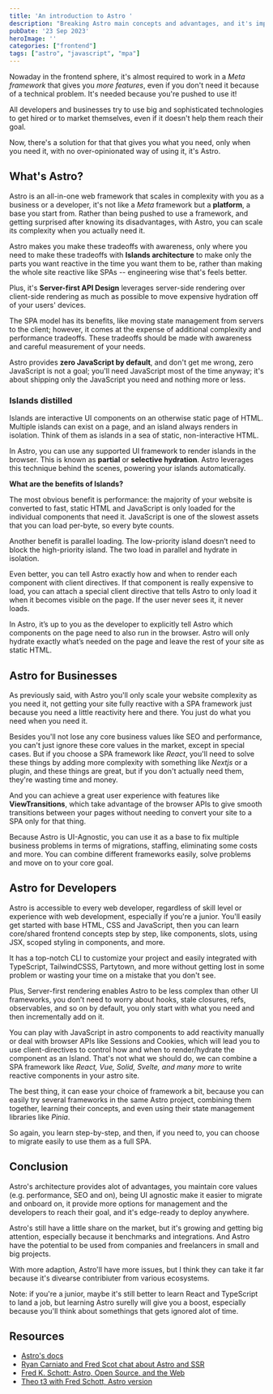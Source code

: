```yaml
---
title: 'An introduction to Astro '
description: "Breaking Astro main concepts and advantages, and it's impact on developers and the market, in my view"
pubDate: '23 Sep 2023'
heroImage: ''
categories: ["frontend"]
tags: ["astro", "javascript", "mpa"]
---
```


Nowaday in the frontend sphere, it's almost required to work in a _Meta framework_ that gives you _more features_, even if you don't need it because of a technical problem. It's needed because you're pushed to use it!

All developers and businesses try to use big and sophisticated technologies to get hired or to market themselves, even if it doesn't help them reach their goal.

Now, there's a solution for that that gives you what you need, only when you need it, with no over-opinionated way of using it, it's Astro.

## What's Astro?

Astro is an all-in-one web framework that scales in complexity with you as a business or a developer, it's not like a _Meta_ framework but a **platform**, a base you start from. Rather than being pushed to use a framework, and getting surprised after knowing its disadvantages, with Astro, you can scale its complexity when you actually need it.

Astro makes you make these tradeoffs with awareness, only where you need to make these tradeoffs with **Islands architecture** to make only the parts you want reactive in the time you want them to be, rather than making the whole site reactive like SPAs -- engineering wise that's feels better.

Plus, it's **Server-first API Design** leverages server-side rendering over client-side rendering as much as possible to move expensive hydration off of your users' devices.

The SPA model has its benefits, like moving state management from servers to the client; however, it comes at the expense of additional complexity and performance tradeoffs. These tradeoffs should be made with awareness and careful measurement of your needs.

Astro provides **zero JavaScript by default**, and don't get me wrong, zero JavaScript is not a goal; you'll need JavaScript most of the time anyway; it's about shipping only the JavaScript you need and nothing more or less.

### Islands distilled

Islands are interactive UI components on an otherwise static page of HTML. Multiple islands can exist on a page, and an island always renders in isolation. Think of them as islands in a sea of static, non-interactive HTML.

In Astro, you can use any supported UI framework to render islands in the browser. This is known as **partial** or **selective hydration**. Astro leverages this technique behind the scenes, powering your islands automatically.

**What are the benefits of Islands?**

The most obvious benefit is performance: the majority of your website is converted to fast, static HTML and JavaScript is only loaded for the individual components that need it. JavaScript is one of the slowest assets that you can load per-byte, so every byte counts.

Another benefit is parallel loading. The low-priority island doesn’t need to block the high-priority island. The two load in parallel and hydrate in isolation.

Even better, you can tell Astro exactly how and when to render each component with client directives. If that component is really expensive to load, you can attach a special client directive that tells Astro to only load it when it becomes visible on the page. If the user never sees it, it never loads.

In Astro, it’s up to you as the developer to explicitly tell Astro which components on the page need to also run in the browser. Astro will only hydrate exactly what’s needed on the page and leave the rest of your site as static HTML.


## Astro for Businesses

As previously said, with Astro you'll only scale your website complexity as you need it, not getting your site fully reactive with a SPA framework just because you need a little reactivity here and there. You just do what you need when you need it.

Besides you'll not lose any core business values like SEO and performance, you can't just ignore these core values in the market, except in special cases. But if you choose a SPA framework like _React_, you'll need to solve these things by adding more complexity with something like _Nextjs_ or a plugin, and these things are great, but if you don't actually need them, they're wasting time and money. 

And you can achieve a great user experience with features like **ViewTransitions**, which take advantage of the browser APIs to give smooth transitions between your pages without needing to convert your site to a SPA only for that thing.

Because Astro is UI-Agnostic, you can use it as a base to fix multiple business problems in terms of migrations, staffing, eliminating some costs and more. You can combine different frameworks easily, solve problems and move on to your core goal.

## Astro for Developers

Astro is accessible to every web developer, regardless of skill level or experience with web development, especially if you're a junior. You'll easily get started with base HTML, CSS and JavaScript, then you can learn core/shared frontend concepts step by step, like components, slots, using JSX, scoped styling in components, and more.

It has a top-notch CLI to customize your project and easily integrated with TypeScript, TailwindCSSS, Partytown, and more without getting lost in some problem or wasting your time on a mistake that you don't see.

Plus, Server-first rendering enables Astro to be less complex than other UI frameworks, you don’t need to worry about hooks, stale closures, refs, observables, and so on by default, you only start with what you need and then incrementally add on it.

You can play with JavaScript in astro components to add reactivity manually or deal with browser APIs like Sessions and Cookies, which will lead you to use client-directives to control how and when to render/hydrate the component as an Island. That's not what we should do, we can combine a SPA framework like _React, Vue, Solid, Svelte, and many more_ to write reactive components in your astro site.

The best thing, it can ease your choice of framework a bit, because you can easily try several frameworks in the same Astro project, combining them together, learning their concepts, and even using their state management libraries like _Pinia_.

So again, you learn step-by-step, and then, if you need to, you can choose to migrate easily to use them as a full SPA.

## Conclusion

Astro's architecture provides alot of advantages, you maintain core values (e.g. performance, SEO and on), being UI agnostic make it easier to migrate and onboard on, it provide more options for management and the developers to reach their goal, and it's edge-ready to deploy anywhere.

Astro's still have a little share on the market, but it's growing and getting big attention, especially because it benchmarks and integrations. And Astro have the potential to be used from companies and freelancers in small and big projects.

With more adaption, Astro'll have more issues, but I think they can take it far because it's divearse contribiuter from various ecosystems.

Note: if you're a junior, maybe it's still better to learn React and TypeScript to land a job, but learning Astro surelly will give you a boost, especially because you'll think about somethings that gets ignored alot of time.

## Resources

- [Astro's docs](https://docs.astro.build 'open the docs')
- [Ryan Carniato and Fred Scot chat about Astro and SSR](https://www.youtube.com/watch?v=2ZEMb_H-LYE 'youtube video')
- [Fred K. Schott: Astro, Open Source, and the Web](https://www.youtube.com/watch?v=9196iQJtK4s 'Youtube video')
- [Theo t3 with Fred Schott, Astro version](https://youtu.be/CYuujJvgmns 'youtube video')